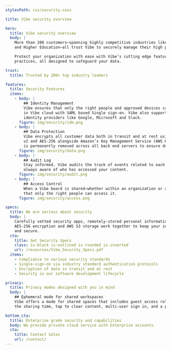 ```yaml
---
stylesPath: css/security.sass

title: Vibe security overview

hero:
  title: Vibe security overview
  body: |
    More than 200 customers–spanning highly competitive industries like Technology, Consulting, Aerospace
    and Higher Education–all trust Vibe to securely manage their high priority projects.

    Protect your organization with ease with Vibe’s cutting edge features and state-of-the-art security
    practices, all designed to safeguard your data.

trust:
  title: Trusted by 200+ top industry leaders

features:
  title: Security Features
  items:
    - body: |
        ## Identity Management
        Vibe ensures that only the right people and approved devices can access user’s or team’s content
        in Vibe cloud with SAML based Single sign-on. Vibe also support OAuth sign in from trusted
        identity providers like Google, Microsoft and Slack.
      figure: img/security/idm.png
    - body: |
        ## Data Protection
        Vibe encrypts all customer data both in transit and at rest using industry standards like SSL
        v2 and AES-256 alongside Amazon’s Key Management Service (AWS KMS). Deleted user content
        is permanently removed across all back end servers to ensure data governance policy.
      figure: img/security/data.png
    - body: |
        ## Audit Log
        Stay informed. Vibe audits the track of events related to each individual canvas, so you’re
        always aware of who has accessed your content.
      figure: img/security/audit.png
    - body: |
        ## Access Control
        When a Vibe board is shared–whether within an organization or across the world–Vibe ensures
        that only the right people can access it.
      figure: img/security/access.png

specs:
  title: We are serious about security
  body: |
    Carefully vetted security apps, remotely-stored personal information, trusted identity providers,
    AES-256 encryption and AWS S3 storage work together to keep your intellectual property safe
    and secure.
  cta:
    title: Get Security Specs
    class: is-black is-outlined is-rounded is-inverted
    url: /resources/Vibe_Security_Specs.pdf
  items:
    - Compliance to various security standards
    - Single-sign-on via industry standard authentication protocols
    - Encryption of data in transit and at rest
    - Security in our software development lifecycle

privacy:
  title: Privacy modes designed with you in mind
  body: |
    ## Ephemeral mode for shared workspaces
    Vibe offers a mode for shared spaces that includes guest access roles, an expiring code to limit
    the sharing time, tap to clear content, multi-user sign in, and a permission control on every canvas.

bottom_cta:
  title: Enterprise grade security and capabilities
  body: We provide private cloud service with Enterprise accounts.
  cta:
    title: Contact Sales
    url: /contact/
---
```

